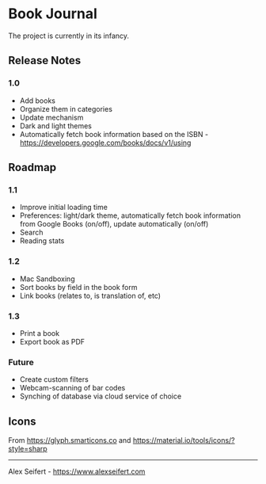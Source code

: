 # Book Journal

The project is currently in its infancy.

## Release Notes

### 1.0
- Add books
- Organize them in categories
- Update mechanism
- Dark and light themes
- Automatically fetch book information based on the ISBN - https://developers.google.com/books/docs/v1/using


## Roadmap

### 1.1
- Improve initial loading time
- Preferences: light/dark theme, automatically fetch book information from Google Books (on/off), update automatically (on/off)
- Search
- Reading stats

### 1.2
- Mac Sandboxing
- Sort books by field in the book form
- Link books (relates to, is translation of, etc)

### 1.3
- Print a book
- Export book as PDF

### Future
- Create custom filters
- Webcam-scanning of bar codes
- Synching of database via cloud service of choice


## Icons

From https://glyph.smarticons.co and https://material.io/tools/icons/?style=sharp

---

Alex Seifert - https://www.alexseifert.com
